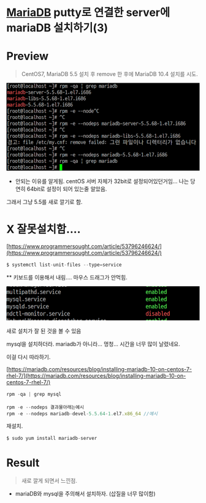 # [MariaDB](CentOS) putty로 연결한 server에 mariaDB 설치하기(3)

# Preview

> CentOS7, MariaDB 5.5 설치 후 remove 한 후에 MariaDB 10.4  설치를 시도.

![alt text](https://github.com/KrGil/TIL/blob/main/documents/2021_08_03/Untitled.png?raw=true)

- 안되는 이유를 알게됨. centOS 서버 자체가 32bit로 설정되어있던거임... 나는 당연히 64bit로 설정이 되어 있는줄 알았음.

그래서 그냥 5.5를 새로 깔기로 함.

# X 잘못설치함....

[https://www.programmersought.com/article/53796246624/](https://www.programmersought.com/article/53796246624/)

```jsx
$ systemctl list-unit-files --type=service
```

** 키보드를 이용해서 내림.... 마우스 드래그가 안먹힘.

![alt text](https://github.com/KrGil/TIL/blob/main/documents/2021_08_03/Untitled1.png?raw=true)

새로 설치가 잘 된 것을 볼 수 있음

mysql을 설치하더라. mariadb가 아니라... 멍청... 시간을 너무 많이 날렸네요.

이걸 다시 따라하기.

[https://mariadb.com/resources/blog/installing-mariadb-10-on-centos-7-rhel-7/](https://mariadb.com/resources/blog/installing-mariadb-10-on-centos-7-rhel-7/)

```jsx
rpm -qa | grep mysql

rpm -e --nodeps 결과물아래는예시
rpm -e --nodeps mariadb-devel-5.5.64-1.el7.x86_64 //예시
```

재설치.

```jsx
$ sudo yum install mariadb-server
```

# Result

> 새로 깔게 되면서 느낀점.

- mariaDB와 mysql을 주의해서 설치하자. (삽질을 너무 많이함)
